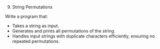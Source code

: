 9. String Permutations

Write a program that:

- Takes a string as input.
- Generates and prints all permutations of the string.
- Handles input strings with duplicate characters efficiently, ensuring no repeated permutations.
